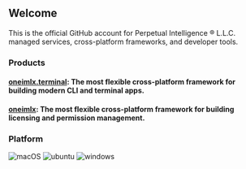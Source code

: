 ## Welcome
This is the official GitHub account for Perpetual Intelligence &reg; L.L.C. managed services, cross-platform frameworks, and developer tools.

### Products
#### [oneimlx.terminal](https://github.com/perpetualintelligence/oneterminal): The most flexible cross-platform framework for building modern CLI and terminal apps.
#### [oneimlx](https://github.com/perpetualintelligence/oneimlx): The most flexible cross-platform framework for building licensing and permission management.

### Platform
![macOS](https://img.shields.io/badge/macOS-grey?style=flat-square&logo=macos)
![ubuntu](https://img.shields.io/badge/ubuntu-grey?style=flat-square&logo=ubuntu)
![windows](https://img.shields.io/badge/windows-grey?style=flat-square&logo=windows)


